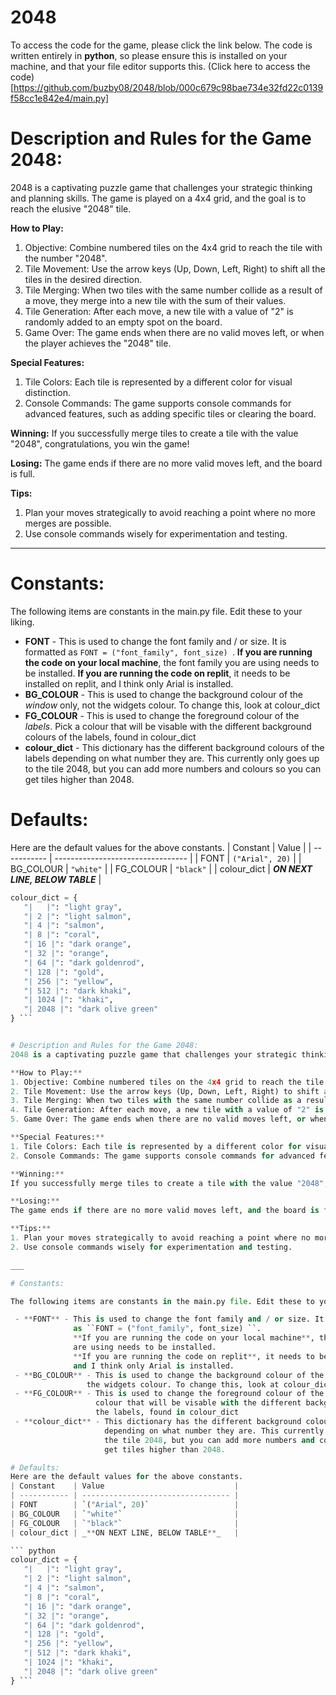 # 2048

To access the code for the game, please click the link below. The code is written entirely in **python**, so please ensure this is installed on your machine, and that your file editor supports this.
(Click here to access the code)[https://github.com/buzby08/2048/blob/000c679c98bae734e32fd22c0139f58cc1e842e4/main.py]

# Description and Rules for the Game 2048:
2048 is a captivating puzzle game that challenges your strategic thinking and planning skills. The game is played on a 4x4 grid, and the goal is to reach the elusive "2048" tile.

**How to Play:**
1. Objective: Combine numbered tiles on the 4x4 grid to reach the tile with the number "2048".
2. Tile Movement: Use the arrow keys (Up, Down, Left, Right) to shift all the tiles in the desired direction.
3. Tile Merging: When two tiles with the same number collide as a result of a move, they merge into a new tile with the sum of their values.
4. Tile Generation: After each move, a new tile with a value of "2" is randomly added to an empty spot on the board.
5. Game Over: The game ends when there are no valid moves left, or when the player achieves the "2048" tile.

**Special Features:**
1. Tile Colors: Each tile is represented by a different color for visual distinction.
2. Console Commands: The game supports console commands for advanced features, such as adding specific tiles or clearing the board.

**Winning:**
If you successfully merge tiles to create a tile with the value "2048", congratulations, you win the game!

**Losing:**
The game ends if there are no more valid moves left, and the board is full.

**Tips:**
1. Plan your moves strategically to avoid reaching a point where no more merges are possible.
2. Use console commands wisely for experimentation and testing.

___

# Constants:

The following items are constants in the main.py file. Edit these to your liking.

  - **FONT** - This is used to change the font family and / or size. It is formatted
               as ``FONT = ("font_family", font_size) ``.
               **If you are running the code on your local machine**, the font family you
               are using needs to be installed.
               **If you are running the code on replit**, it needs to be installed on replit,
               and I think only Arial is installed.
  - **BG_COLOUR** - This is used to change the background colour of the _window_ only, not
                  the widgets colour. To change this, look at colour_dict
  - **FG_COLOUR** - This is used to change the foreground colour of the _labels_. Pick a
                    colour that will be visable with the different background colours of
                    the labels, found in colour_dict
  - **colour_dict** - This dictionary has the different background colours of the labels
                      depending on what number they are. This currently only goes up to
                      the tile 2048, but you can add more numbers and colours so you can
                      get tiles higher than 2048.

# Defaults:
 Here are the default values for the above constants. 
 | Constant    | Value                             |
| ----------- | --------------------------------- |
| FONT        | `("Arial", 20)`                   |
| BG_COLOUR   | `"white"`                         |
| FG_COLOUR   | `"black"`                         |
| colour_dict | _**ON NEXT LINE, BELOW TABLE**_   |

 ``` python 
 colour_dict = {
    "|   |": "light gray",
    "| 2 |": "light salmon",
    "| 4 |": "salmon",
    "| 8 |": "coral",
    "| 16 |": "dark orange",
    "| 32 |": "orange",
    "| 64 |": "dark goldenrod",
    "| 128 |": "gold",
    "| 256 |": "yellow",
    "| 512 |": "dark khaki",
    "| 1024 |": "khaki",
    "| 2048 |": "dark olive green"
} ```


# Description and Rules for the Game 2048:
2048 is a captivating puzzle game that challenges your strategic thinking and planning skills. The game is played on a 4x4 grid, and the goal is to reach the elusive "2048" tile.

**How to Play:**
1. Objective: Combine numbered tiles on the 4x4 grid to reach the tile with the number "2048".
2. Tile Movement: Use the arrow keys (Up, Down, Left, Right) to shift all the tiles in the desired direction.
3. Tile Merging: When two tiles with the same number collide as a result of a move, they merge into a new tile with the sum of their values.
4. Tile Generation: After each move, a new tile with a value of "2" is randomly added to an empty spot on the board.
5. Game Over: The game ends when there are no valid moves left, or when the player achieves the "2048" tile.

**Special Features:**
1. Tile Colors: Each tile is represented by a different color for visual distinction.
2. Console Commands: The game supports console commands for advanced features, such as adding specific tiles or clearing the board.

**Winning:**
If you successfully merge tiles to create a tile with the value "2048", congratulations, you win the game!

**Losing:**
The game ends if there are no more valid moves left, and the board is full.

**Tips:**
1. Plan your moves strategically to avoid reaching a point where no more merges are possible.
2. Use console commands wisely for experimentation and testing.

___

# Constants:

The following items are constants in the main.py file. Edit these to your liking.

  - **FONT** - This is used to change the font family and / or size. It is formatted
               as ``FONT = ("font_family", font_size) ``.
               **If you are running the code on your local machine**, the font family you
               are using needs to be installed.
               **If you are running the code on replit**, it needs to be installed on replit,
               and I think only Arial is installed.
  - **BG_COLOUR** - This is used to change the background colour of the _window_ only, not
                  the widgets colour. To change this, look at colour_dict
  - **FG_COLOUR** - This is used to change the foreground colour of the _labels_. Pick a
                    colour that will be visable with the different background colours of
                    the labels, found in colour_dict
  - **colour_dict** - This dictionary has the different background colours of the labels
                      depending on what number they are. This currently only goes up to
                      the tile 2048, but you can add more numbers and colours so you can
                      get tiles higher than 2048.

# Defaults:
 Here are the default values for the above constants. 
 | Constant    | Value                             |
| ----------- | --------------------------------- |
| FONT        | `("Arial", 20)`                   |
| BG_COLOUR   | `"white"`                         |
| FG_COLOUR   | `"black"`                         |
| colour_dict | _**ON NEXT LINE, BELOW TABLE**_   |

 ``` python 
 colour_dict = {
    "|   |": "light gray",
    "| 2 |": "light salmon",
    "| 4 |": "salmon",
    "| 8 |": "coral",
    "| 16 |": "dark orange",
    "| 32 |": "orange",
    "| 64 |": "dark goldenrod",
    "| 128 |": "gold",
    "| 256 |": "yellow",
    "| 512 |": "dark khaki",
    "| 1024 |": "khaki",
    "| 2048 |": "dark olive green"
} ```
